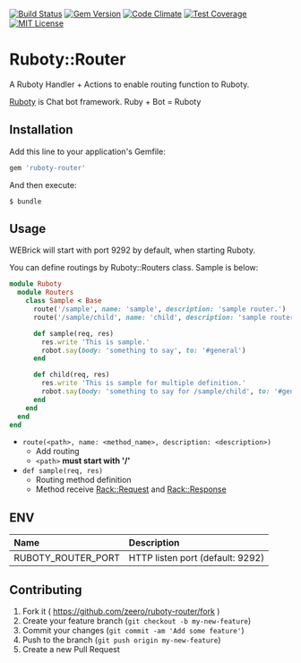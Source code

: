 [![Build Status](https://travis-ci.org/zeero/ruboty-router.svg?branch=master)](https://travis-ci.org/zeero/ruboty-router)
[![Gem Version](https://badge.fury.io/rb/ruboty-router.svg)](https://badge.fury.io/rb/ruboty-router)
[![Code Climate](https://codeclimate.com/github/zeero/ruboty-router/badges/gpa.svg)](https://codeclimate.com/github/zeero/ruboty-router)
[![Test Coverage](https://codeclimate.com/github/zeero/ruboty-router/badges/coverage.svg)](https://codeclimate.com/github/zeero/ruboty-router/coverage)
[![MIT License](http://img.shields.io/badge/license-MIT-blue.svg?style=flat)](LICENSE.txt)

# Ruboty::Router

A Ruboty Handler + Actions to enable routing function to Ruboty.

[Ruboty](https://github.com/r7kamura/ruboty) is Chat bot framework. Ruby + Bot = Ruboty

## Installation

Add this line to your application's Gemfile:

```ruby
gem 'ruboty-router'
```

And then execute:

    $ bundle

## Usage

WEBrick will start with port 9292 by default, when starting Ruboty.

You can define routings by Ruboty::Routers class.
Sample is below:

```ruby
module Ruboty
  module Routers
    class Sample < Base
      route('/sample', name: 'sample', description: 'sample router.')
      route('/sample/child', name: 'child', description: 'sample router.')

      def sample(req, res)
        res.write 'This is sample.'
        robot.say(body: 'something to say', to: '#general')
      end

      def child(req, res)
        res.write 'This is sample for multiple definition.'
        robot.say(body: 'something to say for /sample/child', to: '#general')
      end
    end
  end
end
```

* `route(<path>, name: <method_name>, description: <description>)`
  * Add routing
  * `<path>` **must start with '/'**
* `def sample(req, res)`
  * Routing method definition
  * Method receive [Rack::Request](http://www.rubydoc.info/gems/rack/Rack/Request) and [Rack::Response](http://www.rubydoc.info/gems/rack/Rack/Response)

## ENV

|Name|Description|
|:--|:--|
|RUBOTY_ROUTER_PORT|HTTP listen port (default: 9292)|

## Contributing

1. Fork it ( https://github.com/zeero/ruboty-router/fork )
2. Create your feature branch (`git checkout -b my-new-feature`)
3. Commit your changes (`git commit -am 'Add some feature'`)
4. Push to the branch (`git push origin my-new-feature`)
5. Create a new Pull Request

